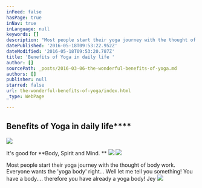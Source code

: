 ```yaml
---
inFeed: false
hasPage: true
inNav: true
inLanguage: null
keywords: []
description: "Most people start their yoga journey with the thought of body work. Everyone wants the 'yoga body' right... Well let me tell you something! You have a body.... therefore you have already a yoga body! Jey "
datePublished: '2016-05-18T09:53:22.952Z'
dateModified: '2016-05-18T09:53:20.787Z'
title: 'Benefits of Yoga in daily life '
author: []
sourcePath: _posts/2016-03-06-the-wonderful-benefits-of-yoga.md
authors: []
publisher: null
starred: false
url: the-wonderful-benefits-of-yoga/index.html
_type: WebPage

---
```

## Benefits of Yoga in daily life****
![](https://s3-us-west-2.amazonaws.com/the-grid-img/p/82e754d930c09584f48751ab4c651fd438e8ca7a.jpg)

It's good for **Body, Spirit and Mind. **
![](https://s3-us-west-2.amazonaws.com/the-grid-img/p/a988f6433a51fb3d8d704ac330b0eaf454aa82d8.png)
![](https://the-grid-user-content.s3-us-west-2.amazonaws.com/8c57296e-8517-4fe5-8463-49e983c5fb1f.jpg)

Most people start their yoga journey with the thought of body work. Everyone wants the 'yoga body' right... Well let me tell you something! You have a body.... therefore you have already a yoga body! Jey ![](https://the-grid-user-content.s3-us-west-2.amazonaws.com/4274f459-9f00-4d7f-9fbe-0165bbf50a52.jpg)